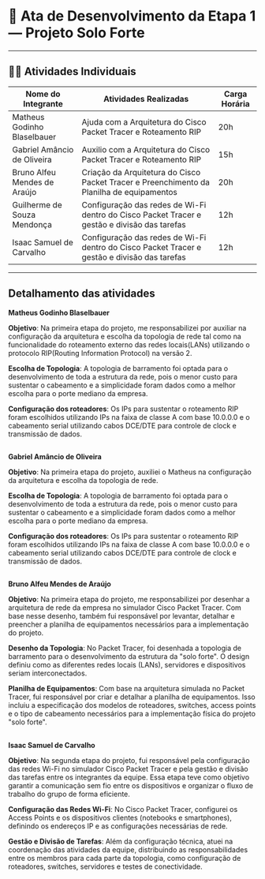 
# 🌾 Ata de Desenvolvimento da Etapa 1 — Projeto Solo Forte

---

## 👩‍🌾 Atividades Individuais

| Nome do Integrante           | Atividades Realizadas                                              | Carga Horária |
|------------------------------|--------------------------------------------------------------------|----------------------------|
| Matheus Godinho Blaselbauer  | Ajuda com a Arquitetura do Cisco Packet Tracer e Roteamento RIP    | 20h                        |
| Gabriel Amâncio de Oliveira  | Auxilio com a Arquitetura do Cisco Packet Tracer e Roteamento RIP    | 15h                        |
| Bruno Alfeu Mendes de Araújo | Criação da Arquitetura do Cisco Packet Tracer e Preenchimento da Planilha de equipamentos    | 20h                        |
| Guilherme de Souza Mendonça  | Configuração das redes de Wi-Fi dentro do Cisco Packet Tracer e gestão e divisão das tarefas    | 12h                        |
| Isaac Samuel de Carvalho     | Configuração das redes de Wi-Fi dentro do Cisco Packet Tracer e gestão e divisão das tarefas    | 12h
---

## Detalhamento das atividades



**Matheus Godinho Blaselbauer**

**Objetivo**: Na primeira etapa do projeto, me responsabilizei por auxiliar na configuração da arquitetura e escolha da topologia de rede tal como na funcionalidade do roteamento externo das redes locais(LANs) utilizando o protocolo RIP(Routing Information Protocol) na versão 2.

**Escolha de Topologia**: A topologia de barramento foi optada para o desenvolvimento de toda a estrutura da rede, pois o menor custo para sustentar o cabeamento e a simplicidade foram dados como a melhor escolha para o porte mediano da empresa.

**Configuração dos roteadores**: Os IPs para sustentar o roteamento RIP foram escolhidos utilizando IPs na faixa de classe A com base 10.0.0.0 e o cabeamento serial utilizando cabos DCE/DTE para controle de clock e transmissão de dados.

##
**Gabriel Amâncio de Oliveira**

**Objetivo**: Na primeira etapa do projeto, auxiliei o Matheus na configuração da arquitetura e escolha da topologia de rede.

**Escolha de Topologia**: A topologia de barramento foi optada para o desenvolvimento de toda a estrutura da rede, pois o menor custo para sustentar o cabeamento e a simplicidade foram dados como a melhor escolha para o porte mediano da empresa.

**Configuração dos roteadores**: Os IPs para sustentar o roteamento RIP foram escolhidos utilizando IPs na faixa de classe A com base 10.0.0.0 e o cabeamento serial utilizando cabos DCE/DTE para controle de clock e transmissão de dados.

##
**Bruno Alfeu Mendes de Araújo**

**Objetivo**: Na primeira etapa do projeto, me responsabilizei por desenhar a arquitetura de rede da empresa no simulador Cisco Packet Tracer. Com base nesse desenho, também fui responsável por levantar, detalhar e preencher a planilha de equipamentos necessários para a implementação do projeto.

**Desenho da Topologia**: No Packet Tracer, foi desenhada a topologia de barramento para o desenvolvimento da estrutura da "solo forte". O design definiu como as diferentes redes locais (LANs), servidores e dispositivos seriam interconectados.

**Planilha de Equipamentos**: Com base na arquitetura simulada no Packet Tracer, fui responsável por criar e detalhar a planilha de equipamentos. Isso incluiu a especificação dos modelos de roteadores, switches, access points e o tipo de cabeamento necessários para a implementação física do projeto "solo forte".

##
**Isaac Samuel de Carvalho**

**Objetivo**: Na segunda etapa do projeto, fui responsável pela configuração das redes Wi-Fi no simulador Cisco Packet Tracer e pela gestão e divisão das tarefas entre os integrantes da equipe. Essa etapa teve como objetivo garantir a comunicação sem fio entre os dispositivos e organizar o fluxo de trabalho do grupo de forma eficiente.

**Configuração das Redes Wi-Fi**: No Cisco Packet Tracer, configurei os Access Points e os dispositivos clientes (notebooks e smartphones), definindo os endereços IP e as configurações necessárias de rede.

**Gestão e Divisão de Tarefas**: Além da configuração técnica, atuei na coordenação das atividades da equipe, distribuindo as responsabilidades entre os membros para cada parte da topologia, como configuração de roteadores, switches, servidores e testes de conectividade.

